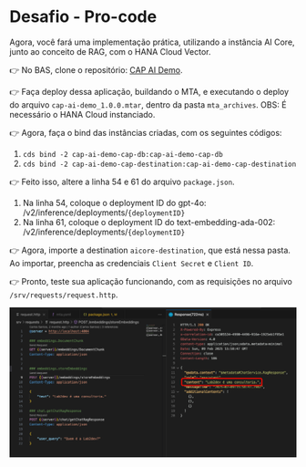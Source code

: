 # Desafio - Pro-code

Agora, você fará uma implementação prática, utilizando a instância AI Core, junto ao conceito de RAG, com o HANA Cloud Vector.

👉 No BAS, clone o repositório: [CAP AI Demo](https://github.com/caarloseduardo/cap-ai-demo).

👉 Faça deploy dessa aplicação, buildando o MTA, e executando o deploy do arquivo `cap-ai-demo_1.0.0.mtar`, dentro da pasta `mta_archives`.
OBS: É necessário o HANA Cloud instanciado.

👉 Agora, faça o bind das instâncias criadas, com os seguintes códigos:
1. `cds bind -2 cap-ai-demo-cap-db:cap-ai-demo-cap-db`
2. `cds bind -2 cap-ai-demo-cap-destination:cap-ai-demo-cap-destination`

👉 Feito isso, altere a linha 54 e 61 do arquivo `package.json`.
1. Na linha 54, coloque o deployment ID do gpt-4o: /v2/inference/deployments/`{deploymentID}`
2. Na linha 61, coloque o deployment ID do text-embedding-ada-002: /v2/inference/deployments/`{deploymentID}`

👉 Agora, importe a destination `aicore-destination`, que está nessa pasta. Ao importar, preencha as credenciais `Client Secret` e `Client ID`.

👉 Pronto, teste sua aplicação funcionando, com as requisições no arquivo `/srv/requests/request.http`.

![Request.http](assets/request.png)
